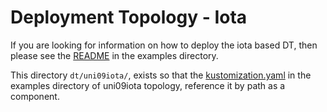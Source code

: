 # Deployment Topology - Iota

If you are looking for information on how to deploy the iota based DT, then
please see the [README](../../examples/dt/uni09iota/README.md) in the examples
directory.

This directory `dt/uni09iota/`, exists so that the
[kustomization.yaml](../../examples/dt/uni09iota/kustomization.yaml) in
the examples directory of uni09iota topology, reference it by path as a
component.
